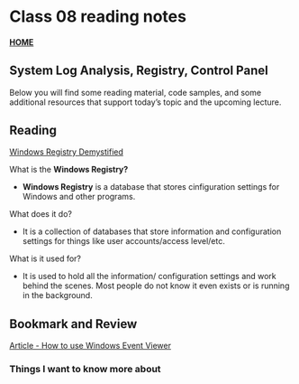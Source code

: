 # Class 08 reading notes

#### [HOME](https://cesarderio.github.io/reading-notes/)

## System Log Analysis, Registry, Control Panel

Below you will find some reading material, code samples, and some additional resources that support today’s topic and the upcoming lecture.

## Reading

[Windows Registry Demystified](https://www.howtogeek.com/370022/windows-registry-demystified-what-you-can-do-with-it/)

What is the **Windows Registry?**

* **Windows Registry** is a database that stores cinfiguration settings for Windows and other programs.

What does it do?

* It is a collection of databases that store information and configuration settings for things like user accounts/access level/etc.

What is it used for?

* It is used to hold all the information/ configuration settings and work behind the scenes. Most people do not know it even exists or is running in the background.

## Bookmark and Review

[Article - How to use Windows Event Viewer](https://www.faqforge.com/windows/windows-10/what-is-event-viewer-and-how-to-use-it-in-windows-10/)

### Things I want to know more about
